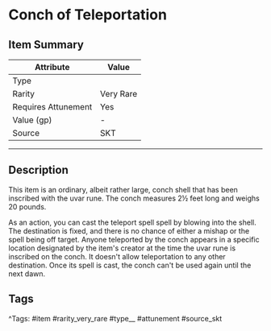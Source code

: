 # Conch of Teleportation

## Item Summary

| Attribute            | Value                        |
|----------------------|------------------------------|
| Type                 |   |
| Rarity               | Very Rare             |
| Requires Attunement  | Yes                |
| Value (gp)           | -    |
| Source               | SKT |

---

## Description

This item is an ordinary, albeit rather large, conch shell that has been inscribed with the uvar rune. The conch measures 2½ feet long and weighs 20 pounds.

As an action, you can cast the teleport spell spell by blowing into the shell. The destination is fixed, and there is no chance of either a mishap or the spell being off target. Anyone teleported by the conch appears in a specific location designated by the item's creator at the time the uvar rune is inscribed on the conch. It doesn't allow teleportation to any other destination. Once its spell is cast, the conch can't be used again until the next dawn.

## Tags

^Tags: #item #rarity_very_rare #type__ #attunement #source_skt